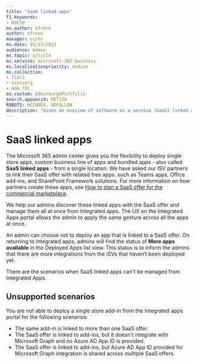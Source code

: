 ```yaml
---
title: "SaaS linked apps"
f1.keywords:
- NOCSH
ms.author: efrene
author: efrene
manager: scotv
ms.date: 05/12/2023
audience: Admin
ms.topic: article
ms.service: microsoft-365-business
ms.localizationpriority: medium
ms.collection:
- Tier2
- scotvorg
- Adm_TOC
ms.custom: AdminSurgePortfolio
search.appverid: MET150
ROBOTS: NOINDEX, NOFOLLOW
description: "Gives an oveview of software as a service (SaaS) linked apps."
---
```


# SaaS linked apps

The Microsoft 365 admin center gives you the flexibility to deploy single store apps, custom business line of apps and bundled apps - also called **SaaS linked apps** - from a single location. We have asked our ISV partners to link their SaaS offer with related free apps. such as Teams apps, Office add-ins, and SharePoint Framework solutions. For more information on how partners create these apps, see [How to plan a SaaS offer for the commercial marketplace](https://go.microsoft.com/fwlink/?linkid=2158277).

We help our admins discover these linked apps with the SaaS offer and manage them all at once from Integrated apps. The UX on the Integrated Apps portal allows the admin to apply the same gesture across all the apps at once.

An admin can choose not to deploy an app that is linked to a SaaS offer. On returning to Integrated apps, admins will find the status of **More apps available** in the Deployed Apps list view. This status is to inform the admins that there are more integrations from the ISVs that haven’t been deployed yet.

There are the scenarios when SaaS linked apps can't be managed from Integrated Apps.

## Unsupported scenarios

You are not able to deploy a single store add-in from the Integrated apps portal for the following scenarios:

- The same add-in is linked to more than one SaaS offer.
- The SaaS offer is linked to add-ins, but it doesn't integrate with Microsoft Graph and no Azure AD App ID is provided.
- The SaaS offer is linked to add-ins, but Azure AD App ID provided for Microsoft Graph integration is shared across multiple SaaS offers.
